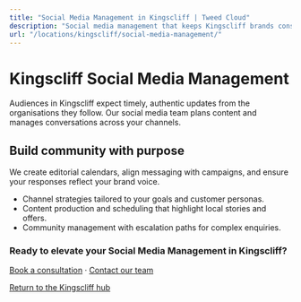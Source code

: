 ```yaml
---
title: "Social Media Management in Kingscliff | Tweed Cloud"
description: "Social media management that keeps Kingscliff brands consistent and engaging."
url: "/locations/kingscliff/social-media-management/"
---
```


# Kingscliff Social Media Management

Audiences in Kingscliff expect timely, authentic updates from the organisations they follow. Our social media team plans content and manages conversations across your channels.

## Build community with purpose

We create editorial calendars, align messaging with campaigns, and ensure your responses reflect your brand voice.

- Channel strategies tailored to your goals and customer personas.
- Content production and scheduling that highlight local stories and offers.
- Community management with escalation paths for complex enquiries.

### Ready to elevate your Social Media Management in Kingscliff?

[Book a consultation](/consultation/) · [Contact our team](/contact/)

[Return to the Kingscliff hub](/locations/kingscliff/)
